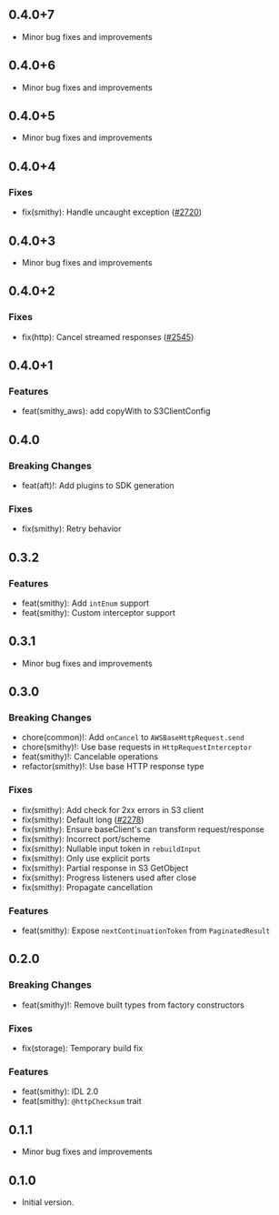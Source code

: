 ## 0.4.0+7

- Minor bug fixes and improvements

## 0.4.0+6

- Minor bug fixes and improvements

## 0.4.0+5

- Minor bug fixes and improvements

## 0.4.0+4

### Fixes
- fix(smithy): Handle uncaught exception ([#2720](https://github.com/aws-amplify/amplify-flutter/pull/2720))

## 0.4.0+3

- Minor bug fixes and improvements

## 0.4.0+2

### Fixes
- fix(http): Cancel streamed responses ([#2545](https://github.com/aws-amplify/amplify-flutter/pull/2545))

## 0.4.0+1

### Features
- feat(smithy_aws): add copyWith to S3ClientConfig

## 0.4.0

### Breaking Changes
- feat(aft)!: Add plugins to SDK generation

### Fixes
- fix(smithy): Retry behavior

## 0.3.2

### Features
- feat(smithy): Add `intEnum` support
- feat(smithy): Custom interceptor support

## 0.3.1

- Minor bug fixes and improvements

## 0.3.0

### Breaking Changes
- chore(common)!: Add `onCancel` to `AWSBaseHttpRequest.send`
- chore(smithy)!: Use base requests in `HttpRequestInterceptor`
- feat(smithy)!: Cancelable operations
- refactor(smithy)!: Use base HTTP response type

### Fixes
- fix(smithy): Add check for 2xx errors in S3 client
- fix(smithy): Default long ([#2278](https://github.com/aws-amplify/amplify-flutter/pull/2278))
- fix(smithy): Ensure baseClient's can transform request/response
- fix(smithy): Incorrect port/scheme
- fix(smithy): Nullable input token in `rebuildInput`
- fix(smithy): Only use explicit ports
- fix(smithy): Partial response in S3 GetObject
- fix(smithy): Progress listeners used after close
- fix(smithy): Propagate cancellation

### Features
- feat(smithy): Expose `nextContinuationToken` from `PaginatedResult`

## 0.2.0

### Breaking Changes
- feat(smithy)!: Remove built types from factory constructors

### Fixes
- fix(storage): Temporary build fix

### Features
- feat(smithy): IDL 2.0
- feat(smithy): `@httpChecksum` trait

## 0.1.1

- Minor bug fixes and improvements

## 0.1.0

- Initial version.
